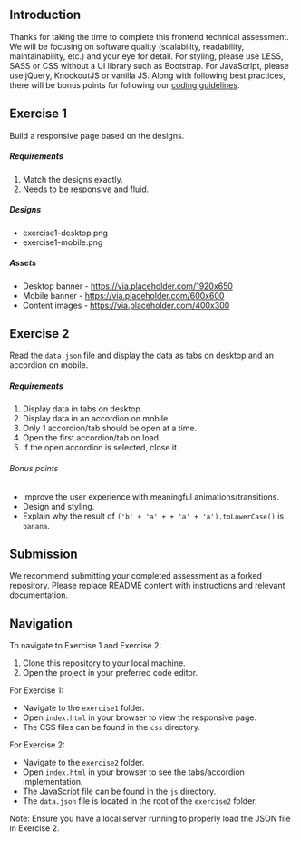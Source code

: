 Introduction
---
Thanks for taking the time to complete this frontend technical assessment. We will be focusing on software quality (scalability, readability, maintainability, etc.) and your eye for detail. For styling, please use LESS, SASS or CSS without a UI library such as Bootstrap. For JavaScript, please use jQuery, KnockoutJS or vanilla JS. Along with following best practices, there will be bonus points for following our [coding guidelines](https://github.com/mindarc/frontend-assessment/wiki/Coding-guidelines). 

Exercise 1
---
Build a responsive page based on the designs.

##### Requirements
1. Match the designs exactly.
2. Needs to be responsive and fluid.

##### Designs
* exercise1-desktop.png
* exercise1-mobile.png

##### Assets
* Desktop banner - https://via.placeholder.com/1920x650
* Mobile banner - https://via.placeholder.com/600x600
* Content images - https://via.placeholder.com/400x300

Exercise 2
---
Read the `data.json` file and display the data as tabs on desktop and an accordion on mobile.

##### Requirements
1. Display data in tabs on desktop.
2. Display data in an accordion on mobile.
3. Only 1 accordion/tab should be open at a time.
4. Open the first accordion/tab on load.
5. If the open accordion is selected, close it.

###### Bonus points
* Improve the user experience with meaningful animations/transitions.
* Design and styling.
* Explain why the result of `('b' + 'a' + + 'a' + 'a').toLowerCase()` is `banana`.

Submission
---
We recommend submitting your completed assessment as a forked repository. Please replace README content with instructions and relevant documentation.

Navigation
---

To navigate to Exercise 1 and Exercise 2:

1. Clone this repository to your local machine.
2. Open the project in your preferred code editor.

For Exercise 1:
- Navigate to the `exercise1` folder.
- Open `index.html` in your browser to view the responsive page.
- The CSS files can be found in the `css` directory.

For Exercise 2:
- Navigate to the `exercise2` folder.
- Open `index.html` in your browser to see the tabs/accordion implementation.
- The JavaScript file can be found in the `js` directory.
- The `data.json` file is located in the root of the `exercise2` folder.

Note: Ensure you have a local server running to properly load the JSON file in Exercise 2.





